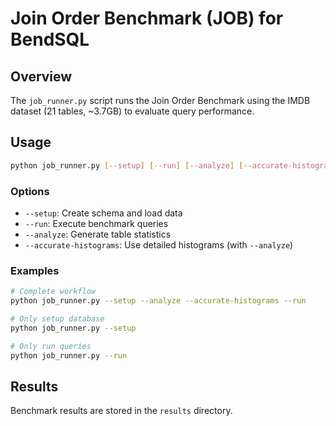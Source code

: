 # Join Order Benchmark (JOB) for BendSQL

## Overview

The `job_runner.py` script runs the Join Order Benchmark using the IMDB dataset (21 tables, ~3.7GB) to evaluate query performance.

## Usage

```bash
python job_runner.py [--setup] [--run] [--analyze] [--accurate-histograms]
```

### Options

- `--setup`: Create schema and load data
- `--run`: Execute benchmark queries
- `--analyze`: Generate table statistics
- `--accurate-histograms`: Use detailed histograms (with `--analyze`)

### Examples

```bash
# Complete workflow
python job_runner.py --setup --analyze --accurate-histograms --run

# Only setup database
python job_runner.py --setup

# Only run queries
python job_runner.py --run
```

## Results

Benchmark results are stored in the `results` directory.
